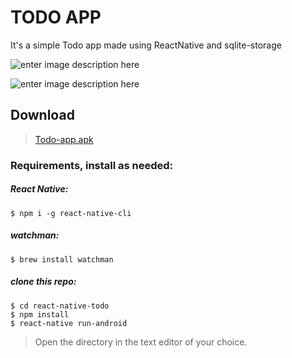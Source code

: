 
# TODO APP
It's a simple Todo app made using ReactNative and sqlite-storage

![enter image description here](https://lh3.googleusercontent.com/AOqz9odQ1L1vJlRAmHN36HtcAF8bKS4_6xD7gK2bxbr1XRnBWZpCG6kap9uMKmCxZPNXkbnY8zpa)


![enter image description here](https://lh3.googleusercontent.com/F1UB1YdEyXNJqc8u130xDMnL01h2dlu6LQb4Yl8drDaRltXsbQQpyHTHHxN27IdgY1APqpW_wwkI)
## Download
>[Todo-app.apk](https://drive.google.com/open?id=1O8lcZ9VqHRw4FIREW7A3gA9xf3k-y3Qk)
### Requirements, install as needed:

##### React Native:
```
$ npm i -g react-native-cli
```

##### watchman:

```
$ brew install watchman
```

##### clone this repo:

```
$ cd react-native-todo
$ npm install
$ react-native run-android
```

>Open the directory in the text editor of your choice.
